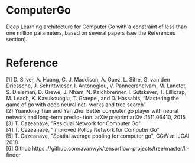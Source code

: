 # ComputerGo

Deep Learning architecture for Computer Go with a constraint of less than one million parameters, based on several papers (see the References section).


# Reference 

[1] D. Silver, A. Huang, C. J. Maddison, A. Guez, L. Sifre, G. van den Driessche, J. Schrittwieser, I. Antonoglou, V. Panneershelvam, M. Lanctot, S. Dieleman, D. Grewe, J. Nham, N. Kalchbrenner, I. Sutskever, T. Lillicrap, M. Leach, K. Kavukcuoglu, T. Graepel, and D. Hassabis, “Mastering the game of go with deep neural net- works and tree search” <br/>
[2] Yuandong Tian and Yan Zhu. Better computer go player with neural network and long-term predic- tion. arXiv preprint arXiv :1511.06410, 2015 <br/>
[3] T. Cazeanave, "Residual Network for Computer Go" <br/>
[4] T. Cazeanave, "Improved Policy Network for Computer Go" <br/> 
[5] T. Cazeanave, "Spatial average pooling for computer go", CGW at IJCAI 2018 <br/> 
[6] Github https ://github.com/avanwyk/tensorflow-projects/tree/master/lr-finder <br/> 
